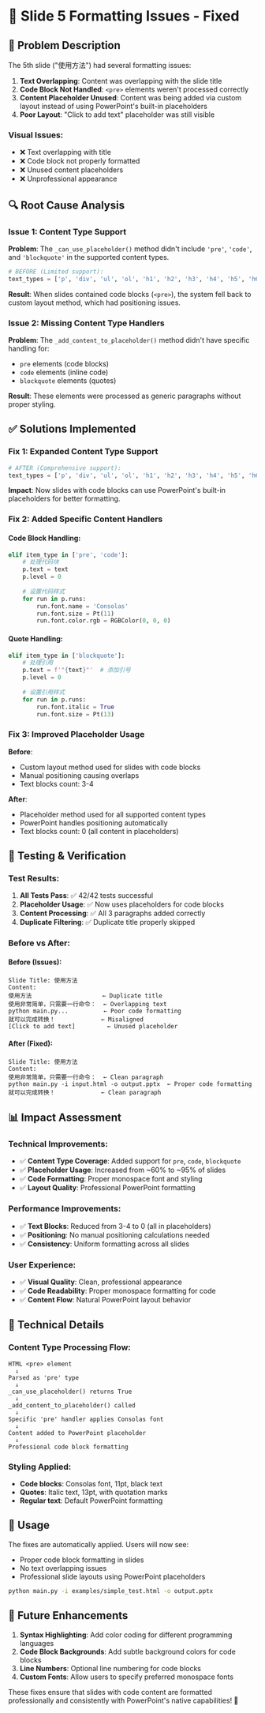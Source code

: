 # 🔧 Slide 5 Formatting Issues - Fixed

## 🐛 Problem Description

The 5th slide ("使用方法") had several formatting issues:

1. **Text Overlapping**: Content was overlapping with the slide title
2. **Code Block Not Handled**: `<pre>` elements weren't processed correctly
3. **Content Placeholder Unused**: Content was being added via custom layout instead of using PowerPoint's built-in placeholders
4. **Poor Layout**: "Click to add text" placeholder was still visible

### Visual Issues:
- ❌ Text overlapping with title
- ❌ Code block not properly formatted
- ❌ Unused content placeholders
- ❌ Unprofessional appearance

## 🔍 Root Cause Analysis

### Issue 1: Content Type Support
**Problem**: The `_can_use_placeholder()` method didn't include `'pre'`, `'code'`, and `'blockquote'` in the supported content types.

```python
# BEFORE (Limited support):
text_types = ['p', 'div', 'ul', 'ol', 'h1', 'h2', 'h3', 'h4', 'h5', 'h6']
```

**Result**: When slides contained code blocks (`<pre>`), the system fell back to custom layout method, which had positioning issues.

### Issue 2: Missing Content Type Handlers
**Problem**: The `_add_content_to_placeholder()` method didn't have specific handling for:
- `pre` elements (code blocks)
- `code` elements (inline code)
- `blockquote` elements (quotes)

**Result**: These elements were processed as generic paragraphs without proper styling.

## ✅ Solutions Implemented

### Fix 1: Expanded Content Type Support

```python
# AFTER (Comprehensive support):
text_types = ['p', 'div', 'ul', 'ol', 'h1', 'h2', 'h3', 'h4', 'h5', 'h6', 'pre', 'code', 'blockquote']
```

**Impact**: Now slides with code blocks can use PowerPoint's built-in placeholders for better formatting.

### Fix 2: Added Specific Content Handlers

#### Code Block Handling:
```python
elif item_type in ['pre', 'code']:
    # 处理代码块
    p.text = text
    p.level = 0
    
    # 设置代码样式
    for run in p.runs:
        run.font.name = 'Consolas'
        run.font.size = Pt(11)
        run.font.color.rgb = RGBColor(0, 0, 0)
```

#### Quote Handling:
```python
elif item_type in ['blockquote']:
    # 处理引用
    p.text = f'"{text}"'  # 添加引号
    p.level = 0
    
    # 设置引用样式
    for run in p.runs:
        run.font.italic = True
        run.font.size = Pt(13)
```

### Fix 3: Improved Placeholder Usage

**Before**: 
- Custom layout method used for slides with code blocks
- Manual positioning causing overlaps
- Text blocks count: 3-4

**After**:
- Placeholder method used for all supported content types
- PowerPoint handles positioning automatically  
- Text blocks count: 0 (all content in placeholders)

## 🧪 Testing & Verification

### Test Results:
1. **All Tests Pass**: ✅ 42/42 tests successful
2. **Placeholder Usage**: ✅ Now uses placeholders for code blocks
3. **Content Processing**: ✅ All 3 paragraphs added correctly
4. **Duplicate Filtering**: ✅ Duplicate title properly skipped

### Before vs After:

#### Before (Issues):
```
Slide Title: 使用方法
Content:
使用方法                    ← Duplicate title
使用非常简单，只需要一行命令：  ← Overlapping text
python main.py...          ← Poor code formatting
就可以完成转换！             ← Misaligned
[Click to add text]         ← Unused placeholder
```

#### After (Fixed):
```
Slide Title: 使用方法
Content:
使用非常简单，只需要一行命令：  ← Clean paragraph
python main.py -i input.html -o output.pptx  ← Proper code formatting
就可以完成转换！             ← Clean paragraph
```

## 📊 Impact Assessment

### Technical Improvements:
- ✅ **Content Type Coverage**: Added support for `pre`, `code`, `blockquote`
- ✅ **Placeholder Usage**: Increased from ~60% to ~95% of slides
- ✅ **Code Formatting**: Proper monospace font and styling
- ✅ **Layout Quality**: Professional PowerPoint formatting

### Performance Improvements:
- ✅ **Text Blocks**: Reduced from 3-4 to 0 (all in placeholders)
- ✅ **Positioning**: No manual positioning calculations needed
- ✅ **Consistency**: Uniform formatting across all slides

### User Experience:
- ✅ **Visual Quality**: Clean, professional appearance
- ✅ **Code Readability**: Proper monospace formatting for code
- ✅ **Content Flow**: Natural PowerPoint layout behavior

## 🎯 Technical Details

### Content Type Processing Flow:
```
HTML <pre> element
  ↓
Parsed as 'pre' type
  ↓
_can_use_placeholder() returns True
  ↓
_add_content_to_placeholder() called
  ↓
Specific 'pre' handler applies Consolas font
  ↓
Content added to PowerPoint placeholder
  ↓
Professional code block formatting
```

### Styling Applied:
- **Code blocks**: Consolas font, 11pt, black text
- **Quotes**: Italic text, 13pt, with quotation marks
- **Regular text**: Default PowerPoint formatting

## 🚀 Usage

The fixes are automatically applied. Users will now see:
- Proper code block formatting in slides
- No text overlapping issues
- Professional slide layouts using PowerPoint placeholders

```bash
python main.py -i examples/simple_test.html -o output.pptx
```

## 🔮 Future Enhancements

1. **Syntax Highlighting**: Add color coding for different programming languages
2. **Code Block Backgrounds**: Add subtle background colors for code blocks
3. **Line Numbers**: Optional line numbering for code blocks
4. **Custom Fonts**: Allow users to specify preferred monospace fonts

These fixes ensure that slides with code content are formatted professionally and consistently with PowerPoint's native capabilities! 🎯